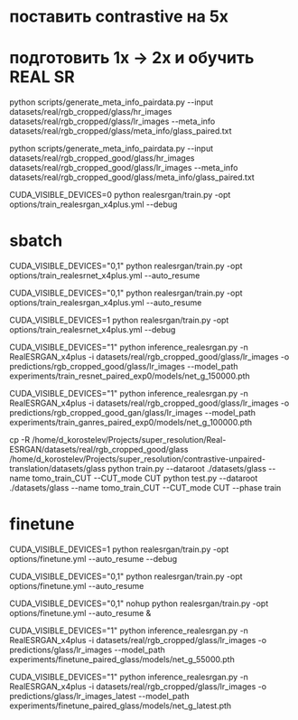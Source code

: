 


# поставить contrastive на 5x
# подготовить 1x -> 2x и обучить REAL SR


python scripts/generate_meta_info_pairdata.py --input datasets/real/rgb_cropped/glass/hr_images datasets/real/rgb_cropped/glass/lr_images --meta_info datasets/real/rgb_cropped/glass/meta_info/glass_paired.txt


python scripts/generate_meta_info_pairdata.py --input datasets/real/rgb_cropped_good/glass/hr_images datasets/real/rgb_cropped_good/glass/lr_images --meta_info datasets/real/rgb_cropped_good/glass/meta_info/glass_paired.txt


CUDA_VISIBLE_DEVICES=0 python realesrgan/train.py -opt options/train_realesrgan_x4plus.yml --debug


# sbatch

CUDA_VISIBLE_DEVICES="0,1" python realesrgan/train.py -opt options/train_realesrnet_x4plus.yml --auto_resume

CUDA_VISIBLE_DEVICES="0,1" python realesrgan/train.py -opt options/train_realesrgan_x4plus.yml --auto_resume



CUDA_VISIBLE_DEVICES=1  python realesrgan/train.py -opt options/train_realesrnet_x4plus.yml --debug

CUDA_VISIBLE_DEVICES="1" python inference_realesrgan.py -n RealESRGAN_x4plus -i datasets/real/rgb_cropped_good/glass/lr_images -o predictions/rgb_cropped_good/glass/lr_images --model_path experiments/train_resnet_paired_exp0/models/net_g_150000.pth


CUDA_VISIBLE_DEVICES="1" python inference_realesrgan.py -n RealESRGAN_x4plus -i datasets/real/rgb_cropped_good/glass/lr_images -o predictions/rgb_cropped_good_gan/glass/lr_images --model_path experiments/train_ganres_paired_exp0/models/net_g_100000.pth




cp -R /home/d_korostelev/Projects/super_resolution/Real-ESRGAN/datasets/real/rgb_cropped_good/glass /home/d_korostelev/Projects/super_resolution/contrastive-unpaired-translation/datasets/glass
python train.py --dataroot ./datasets/glass --name tomo_train_CUT --CUT_mode CUT
python test.py --dataroot ./datasets/glass --name tomo_train_CUT --CUT_mode CUT --phase train

# finetune
CUDA_VISIBLE_DEVICES=1  python realesrgan/train.py -opt options/finetune.yml --auto_resume --debug


CUDA_VISIBLE_DEVICES="0,1" python realesrgan/train.py -opt options/finetune.yml --auto_resume


CUDA_VISIBLE_DEVICES="0,1"  nohup python realesrgan/train.py -opt options/finetune.yml --auto_resume &


CUDA_VISIBLE_DEVICES="1" python inference_realesrgan.py -n RealESRGAN_x4plus -i datasets/real/rgb_cropped/glass/lr_images -o predictions/glass/lr_images --model_path experiments/finetune_paired_glass/models/net_g_55000.pth


CUDA_VISIBLE_DEVICES="1" python inference_realesrgan.py -n RealESRGAN_x4plus -i datasets/real/rgb_cropped/glass/lr_images -o predictions/glass/lr_images_latest --model_path experiments/finetune_paired_glass/models/net_g_latest.pth
